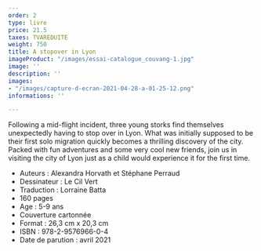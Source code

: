 ```yaml
---
order: 2
type: livre
price: 21.5
taxes: TVAREDUITE
weight: 750
title: A stopover in Lyon
imageProduct: "/images/essai-catalogue_couvang-1.jpg"
image: ''
description: ''
images:
- "/images/capture-d-ecran-2021-04-28-a-01-25-12.png"
informations: ''

---
```

Following a mid-flight incident, three young storks find themselves unexpectedly having to stop over in Lyon. What was initially supposed to be their first solo migration quickly becomes a thrilling discovery of the city. Packed with fun adventures and some very cool new friends, join us in visiting the city of Lyon just as a child would experience it for the first time.

* Auteurs : Alexandra Horvath et Stéphane Perraud
* Dessinateur : Le Cil Vert
* Traduction : Lorraine Batta
* 160 pages
* Age : 5-9 ans
* Couverture cartonnée
* Format : 26,3 cm x 20,3 cm
* ISBN : 978-2-9576966-0-4
* Date de parution : avril 2021